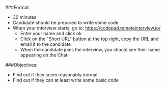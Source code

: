 ###Format:

* 30 minutes
* Candidate should be prepared to write some code
* When your interview starts, go to: https://codepad.remoteinterview.io/
  * Enter your name and click ok
  * Click on the "Short URL" button at the top right, copy the URL and email it to the candidate
  * When the candidate joins the interview, you should see their name appearing on the Chat.

###Objectives:

* Find out if they seem reasonably normal
* Find out if they can at least write some basic code
